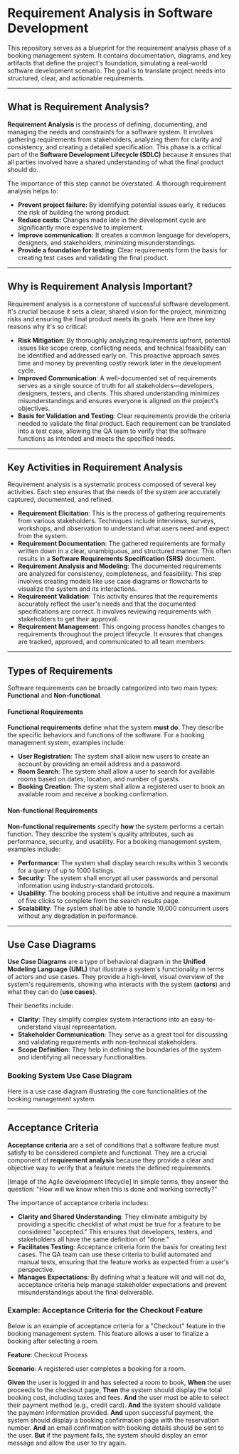 # Requirement Analysis in Software Development

This repository serves as a blueprint for the requirement analysis phase of a booking management system. It contains documentation, diagrams, and key artifacts that define the project's foundation, simulating a real-world software development scenario. The goal is to translate project needs into structured, clear, and actionable requirements.

---

## What is Requirement Analysis?

**Requirement Analysis** is the process of defining, documenting, and managing the needs and constraints for a software system. It involves gathering requirements from stakeholders, analyzing them for clarity and consistency, and creating a detailed specification. This phase is a critical part of the **Software Development Lifecycle (SDLC)** because it ensures that all parties involved have a shared understanding of what the final product should do.

The importance of this step cannot be overstated. A thorough requirement analysis helps to:

* **Prevent project failure:** By identifying potential issues early, it reduces the risk of building the wrong product.
* **Reduce costs:** Changes made late in the development cycle are significantly more expensive to implement.
* **Improve communication:** It creates a common language for developers, designers, and stakeholders, minimizing misunderstandings.
* **Provide a foundation for testing:** Clear requirements form the basis for creating test cases and validating the final product.
---

## Why is Requirement Analysis Important?

Requirement analysis is a cornerstone of successful software development. It's crucial because it sets a clear, shared vision for the project, minimizing risks and ensuring the final product meets its goals. Here are three key reasons why it's so critical:

* **Risk Mitigation**: By thoroughly analyzing requirements upfront, potential issues like scope creep, conflicting needs, and technical feasibility can be identified and addressed early on. This proactive approach saves time and money by preventing costly rework later in the development cycle.
* **Improved Communication**: A well-documented set of requirements serves as a single source of truth for all stakeholders—developers, designers, testers, and clients. This shared understanding minimizes misunderstandings and ensures everyone is aligned on the project's objectives.
* **Basis for Validation and Testing**: Clear requirements provide the criteria needed to validate the final product. Each requirement can be translated into a test case, allowing the QA team to verify that the software functions as intended and meets the specified needs.

---

## Key Activities in Requirement Analysis

Requirement analysis is a systematic process composed of several key activities. Each step ensures that the needs of the system are accurately captured, documented, and refined.

* **Requirement Elicitation**: This is the process of gathering requirements from various stakeholders. Techniques include interviews, surveys, workshops, and observation to understand what users need and expect from the system.
* **Requirement Documentation**: The gathered requirements are formally written down in a clear, unambiguous, and structured manner. This often results in a **Software Requirements Specification (SRS)** document.
* **Requirement Analysis and Modeling**: The documented requirements are analyzed for consistency, completeness, and feasibility. This step involves creating models like use case diagrams or flowcharts to visualize the system and its interactions.
* **Requirement Validation**: This activity ensures that the requirements accurately reflect the user's needs and that the documented specifications are correct. It involves reviewing requirements with stakeholders to get their approval.
* **Requirement Management**: This ongoing process handles changes to requirements throughout the project lifecycle. It ensures that changes are tracked, approved, and communicated to all team members.

---

## Types of Requirements

Software requirements can be broadly categorized into two main types: **Functional** and **Non-functional**.

#### Functional Requirements

**Functional requirements** define what the system **must do**. They describe the specific behaviors and functions of the software. For a booking management system, examples include:

* **User Registration**: The system shall allow new users to create an account by providing an email address and a password.
* **Room Search**: The system shall allow a user to search for available rooms based on dates, location, and number of guests.
* **Booking Creation**: The system shall allow a registered user to book an available room and receive a booking confirmation.

#### Non-functional Requirements

**Non-functional requirements** specify **how** the system performs a certain function. They describe the system's quality attributes, such as performance, security, and usability. For a booking management system, examples include:

* **Performance**: The system shall display search results within 3 seconds for a query of up to 1000 listings.
* **Security**: The system shall encrypt all user passwords and personal information using industry-standard protocols.
* **Usability**: The booking process shall be intuitive and require a maximum of five clicks to complete from the search results page.
* **Scalability**: The system shall be able to handle 10,000 concurrent users without any degradation in performance.
---

## Use Case Diagrams

**Use Case Diagrams** are a type of behavioral diagram in the **Unified Modeling Language (UML)** that illustrate a system's functionality in terms of actors and use cases. They provide a high-level, visual overview of the system's requirements, showing who interacts with the system (**actors**) and what they can do (**use cases**).

Their benefits include:

* **Clarity**: They simplify complex system interactions into an easy-to-understand visual representation.
* **Stakeholder Communication**: They serve as a great tool for discussing and validating requirements with non-technical stakeholders.
* **Scope Definition**: They help in defining the boundaries of the system and identifying all necessary functionalities.

### Booking System Use Case Diagram

Here is a use case diagram illustrating the core functionalities of the booking management system.



---

## Acceptance Criteria

**Acceptance criteria** are a set of conditions that a software feature must satisfy to be considered complete and functional. They are a crucial component of **requirement analysis** because they provide a clear and objective way to verify that a feature meets the defined requirements. 

[Image of the Agile development lifecycle]
 In simple terms, they answer the question: "How will we know when this is done and working correctly?"

The importance of acceptance criteria includes:

* **Clarity and Shared Understanding**: They eliminate ambiguity by providing a specific checklist of what must be true for a feature to be considered "accepted." This ensures that developers, testers, and stakeholders all have the same definition of "done."
* **Facilitates Testing**: Acceptance criteria form the basis for creating test cases. The QA team can use these criteria to build automated and manual tests, ensuring that the feature works as expected from a user's perspective.
* **Manages Expectations**: By defining what a feature will and will not do, acceptance criteria help manage stakeholder expectations and prevent misunderstandings about the final deliverable.

### Example: Acceptance Criteria for the Checkout Feature

Below is an example of acceptance criteria for a "Checkout" feature in the booking management system. This feature allows a user to finalize a booking after selecting a room.

**Feature**: Checkout Process

**Scenario**: A registered user completes a booking for a room.

**Given** the user is logged in and has selected a room to book,
**When** the user proceeds to the checkout page,
**Then** the system should display the total booking cost, including taxes and fees.
**And** the user must be able to select their payment method (e.g., credit card).
**And** the system should validate the payment information provided.
**And** upon successful payment, the system should display a booking confirmation page with the reservation number.
**And** an email confirmation with booking details should be sent to the user.
**But** if the payment fails, the system should display an error message and allow the user to try again.
